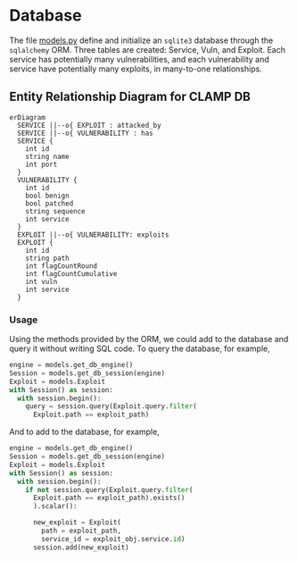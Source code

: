# Database

The file [models.py](../models.py) define and initialize an `sqlite3` database through the `sqlalchemy` ORM. Three tables are created: Service, Vuln, and Exploit. Each service has potentially many vulnerabilities, and each vulnerability and service have potentially many exploits, in many-to-one relationships.

## Entity Relationship Diagram for CLAMP DB

```mermaid
erDiagram
  SERVICE ||--o{ EXPLOIT : attacked_by
  SERVICE ||--o{ VULNERABILITY : has
  SERVICE {
    int id
    string name
    int port
  }
  VULNERABILITY {
    int id
    bool benign
    bool patched
    string sequence
    int service
  }
  EXPLOIT ||--o{ VULNERABILITY: exploits
  EXPLOIT {
    int id
    string path
    int flagCountRound
    int flagCountCumulative
    int vuln
    int service
  }
``` 

### Usage

Using the methods provided by the ORM, we could add to the database and query it without writing SQL code. To query the database, for example,

```python
engine = models.get_db_engine()
Session = models.get_db_session(engine)
Exploit = models.Exploit
with Session() as session:
  with session.begin():
    query = session.query(Exploit.query.filter(
      Exploit.path == exploit_path)
```

And to add to the database, for example,

```python
engine = models.get_db_engine()
Session = models.get_db_session(engine)
Exploit = models.Exploit
with Session() as session:
  with session.begin():
    if not session.query(Exploit.query.filter(
      Exploit.path == exploit_path).exists()
      ).scalar():

      new_exploit = Exploit(
        path = exploit_path,
        service_id = exploit_obj.service.id)
      session.add(new_exploit)
``` 